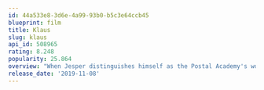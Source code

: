 ```yaml
---
id: 44a533e8-3d6e-4a99-93b0-b5c3e64ccb45
blueprint: film
title: Klaus
slug: klaus
api_id: 508965
rating: 8.248
popularity: 25.864
overview: "When Jesper distinguishes himself as the Postal Academy's worst student, he is sent to Smeerensburg, a small village located on an icy island above the Arctic Circle, where grumpy inhabitants barely exchange words, let alone letters. Jesper is about to give up and abandon his duty as a postman when he meets local teacher Alva and Klaus, a mysterious carpenter who lives alone in a cabin full of handmade toys."
release_date: '2019-11-08'
---
```

